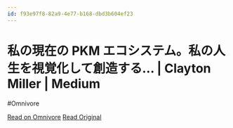 ```yaml
---
id: f93e97f8-82a9-4e77-b168-dbd3b604ef23
---
```


# 私の現在の PKM エコシステム。私の人生を視覚化して創造する… | Clayton Miller | Medium
#Omnivore

[Read on Omnivore](https://omnivore.app/me/pkm-clayton-miller-medium-1912b6dd3a2)
[Read Original](https://pkmjournal.com/my-current-pkm-ecosystem-9d8cb10bee31)

